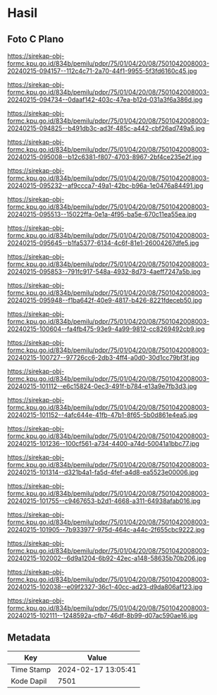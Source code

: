 # Hasil

## Foto C Plano

https://sirekap-obj-formc.kpu.go.id/834b/pemilu/pdpr/75/01/04/20/08/7501042008003-20240215-094157--112c4c71-2a70-44f1-9955-5f3fd6160c45.jpg

https://sirekap-obj-formc.kpu.go.id/834b/pemilu/pdpr/75/01/04/20/08/7501042008003-20240215-094734--0daaf142-403c-47ea-b12d-031a3f6a386d.jpg

https://sirekap-obj-formc.kpu.go.id/834b/pemilu/pdpr/75/01/04/20/08/7501042008003-20240215-094825--b491db3c-ad3f-485c-a442-cbf26ad749a5.jpg

https://sirekap-obj-formc.kpu.go.id/834b/pemilu/pdpr/75/01/04/20/08/7501042008003-20240215-095008--b12c6381-f807-4703-8967-2bf4ce235e2f.jpg

https://sirekap-obj-formc.kpu.go.id/834b/pemilu/pdpr/75/01/04/20/08/7501042008003-20240215-095232--af9ccca7-49a1-42bc-b96a-1e0476a84491.jpg

https://sirekap-obj-formc.kpu.go.id/834b/pemilu/pdpr/75/01/04/20/08/7501042008003-20240215-095513--15022ffa-0e1a-4f95-ba5e-670c11ea55ea.jpg

https://sirekap-obj-formc.kpu.go.id/834b/pemilu/pdpr/75/01/04/20/08/7501042008003-20240215-095645--b1fa5377-6134-4c6f-81e1-26004267dfe5.jpg

https://sirekap-obj-formc.kpu.go.id/834b/pemilu/pdpr/75/01/04/20/08/7501042008003-20240215-095853--791fc917-548a-4932-8d73-4aeff7247a5b.jpg

https://sirekap-obj-formc.kpu.go.id/834b/pemilu/pdpr/75/01/04/20/08/7501042008003-20240215-095948--f1ba642f-40e9-4817-b426-8221fdeceb50.jpg

https://sirekap-obj-formc.kpu.go.id/834b/pemilu/pdpr/75/01/04/20/08/7501042008003-20240215-100604--fa4fb475-93e9-4a99-9812-cc8269492cb9.jpg

https://sirekap-obj-formc.kpu.go.id/834b/pemilu/pdpr/75/01/04/20/08/7501042008003-20240215-100727--97726cc6-2db3-4ff4-a0d0-30d1cc79bf3f.jpg

https://sirekap-obj-formc.kpu.go.id/834b/pemilu/pdpr/75/01/04/20/08/7501042008003-20240215-101112--e6c15824-0ec3-491f-b784-e13a9e7fb3d3.jpg

https://sirekap-obj-formc.kpu.go.id/834b/pemilu/pdpr/75/01/04/20/08/7501042008003-20240215-101152--4afc644e-41fb-47b1-8f65-5b0d861e4ea5.jpg

https://sirekap-obj-formc.kpu.go.id/834b/pemilu/pdpr/75/01/04/20/08/7501042008003-20240215-101236--100cf561-a734-4400-a74d-50041a1bbc77.jpg

https://sirekap-obj-formc.kpu.go.id/834b/pemilu/pdpr/75/01/04/20/08/7501042008003-20240215-101314--d321b4a1-fa5d-4fef-a4d8-ea5523e00006.jpg

https://sirekap-obj-formc.kpu.go.id/834b/pemilu/pdpr/75/01/04/20/08/7501042008003-20240215-101755--c9467653-b2d1-4668-a311-64938afab016.jpg

https://sirekap-obj-formc.kpu.go.id/834b/pemilu/pdpr/75/01/04/20/08/7501042008003-20240215-101905--7b933977-975d-464c-a44c-2f655cbc9222.jpg

https://sirekap-obj-formc.kpu.go.id/834b/pemilu/pdpr/75/01/04/20/08/7501042008003-20240215-102002--6d9a1204-6b92-42ec-a148-58635b70b206.jpg

https://sirekap-obj-formc.kpu.go.id/834b/pemilu/pdpr/75/01/04/20/08/7501042008003-20240215-102038--e09f2327-36c1-40cc-ad23-d9da806af123.jpg

https://sirekap-obj-formc.kpu.go.id/834b/pemilu/pdpr/75/01/04/20/08/7501042008003-20240215-102111--1248592a-cfb7-46df-8b99-d07ac590ae16.jpg


## Metadata

| Key        | Value               |
| ---------- | ------------------- |
| Time Stamp | 2024-02-17 13:05:41 |
| Kode Dapil | 7501                |




